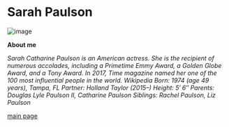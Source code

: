 # Sarah Paulson


[
](https://encrypted-tbn2.gstatic.com/licensed-image?q=tbn:ANd9GcQYcK1k7_L_tJFH1VIBd7fN3kGBrP4VLpvB4ArhzR0miLaWbtSFtGgGhZUQhxyw02C867cQaMXhP_sCFrI)![image](https://github.com/user-attachments/assets/029a858b-0157-4f0c-a6e5-87aa8e036bf9)


**About me**

*Sarah Catharine Paulson is an American actress. She is the recipient of numerous accolades, including a Primetime Emmy Award, a Golden Globe Award, and a Tony Award.* *In 2017, Time magazine named her one of the 100 most influential people in the world. Wikipedia*
*Born: 1974 (age 49 years), Tampa, FL*
*Partner: Holland Taylor (2015–)*
*Height: 5′ 6″*
*Parents: Douglas Lyle Paulson II, Catharine Paulson*
*Siblings: Rachel Paulson, Liz Paulson*

[main page](main.md)
